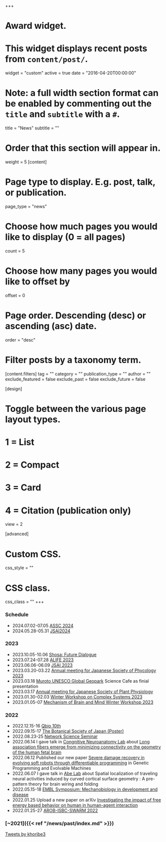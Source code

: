 +++
# Award widget.
# This widget displays recent posts from `content/post/`.
widget = "custom"
active = true
date = "2016-04-20T00:00:00"

# Note: a full width section format can be enabled by commenting out the `title` and `subtitle` with a `#`.
 title = "News"
 subtitle = ""

# Order that this section will appear in.
weight = 5
[content]
  # Page type to display. E.g. post, talk, or publication.
  page_type = "news"
  
  # Choose how much pages you would like to display (0 = all pages)
  count = 5
  
  # Choose how many pages you would like to offset by
  offset = 0

  # Page order. Descending (desc) or ascending (asc) date.
  order = "desc"

  # Filter posts by a taxonomy term.
  [content.filters]
    tag = ""
    category = ""
    publication_type = ""
    author = ""
    exclude_featured = false
    exclude_past = false
    exclude_future = false
    
[design]
  # Toggle between the various page layout types.
  #   1 = List
  #   2 = Compact
  #   3 = Card
  #   4 = Citation (publication only)
  view = 2
  
[advanced]
 # Custom CSS. 
 css_style = ""
 
 # CSS class.
 css_class = ""
+++

### Schedule 
- 2024.07.02-07.05 [ASSC 2024](https://assc27.net/)  
- 2024.05.28-05.31 [JSAI2024](https://www.ai-gakkai.or.jp/jsai2024/) 

### 2023
- 2023.10.05-10.06 [Shosa: Future Dialogue](http://www.geminoid.jp/projects/shosa/)
- 2023.07.24-07.28 [ALIFE 2023](https://2023.alife.org/)   
- 2023.06.06-06.09 [JSAI 2023](https://www.ai-gakkai.or.jp/jsai2023/) 
- 2023.03.20-03.22 [Annual meeting for Japanese Society of Phycology 2023](http://sourui.org/annual_meeting/JSP_47th/index.html)  
- 2023.03.18 [Muroto UNESCO Global Geopark](https://www.muroto-geo.jp/) Science Cafe as finial presentation    
- 2023.03.17 [Annual meeting for Japanese Society of Plant Physiology ](https://jspp.org/en/)  
- 2023.01.30-02.03 [Winter Workshop on Complex Systems 2023](https://wwcs2023.github.io/)  
- 2023.01.05-07 [Mechanism of Brain and Mind Winter Workshop 2023](https://brainmind.jnns.org/index.php/en/)  
### 2022
- 2022.12.15-16 [Qbio 10th](https://q-bio.jp/index.php?title=Qbio10th_2022)  
- 2022.09.15-17 [The Botanical Society of Japan (Poster)](http://bsj.or.jp/bsj86/index.html)  
- 2022.08.23-25 [Network Science Seminar](https://www.network-science-seminar.com/activities/2022)  
- 2022.06.14 I gave talk in [Congnitive Neuroanatomy Lab](https://www.neuroconnlab.org/) about [Long association fibers emerge from minimizing connectivity on the geometry of the human fetal brain](https://www.slideshare.net/kazuyahoribe/220614margulieslabpdf)
- 2022.06.12 Published our new paper [Severe damage recovery in evolving soft robots through differentiable programming](https://rdcu.be/cPvCp) in Genetic Programming and Evolvable Machines
- 2022.06.07 I gave talk in [Abe Lab](https://masatoabe.com/) about Spatial localization of traveling neural activities induced by curved cortical surface geometry : A pre-pattern theory for brain wiring and folding  
- 2022.05.15-18 [EMBL Symposium: Mechanobiology in development and disease](https://www.embl.org/about/info/course-and-conference-office/events/ees22-05/)
- 2022.01.25 Upload a new paper on arXiv [Investigating the impact of free energy based behavior on human in human-agent interaction](https://arxiv.org/abs/2201.10164)
- 2022.01.25-27 [AROB-ISBC-SWARM 2022](https://isarob.org/symposium/)


### [~2021]({{< ref "/news/past/index.md" >}})  

 <a class="twitter-timeline" data-height="300" data-theme="light" href="https://twitter.com/khoribe3?ref_src=twsrc%5Etfw">Tweets by khoribe3</a> <script async src="https://platform.twitter.com/widgets.js" charset="utf-8"></script>